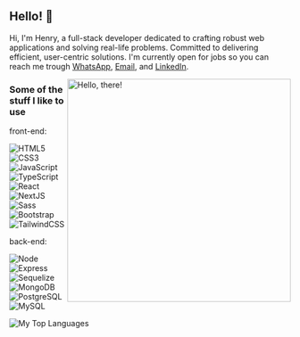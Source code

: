 ## Hello! 🎸
Hi, I'm Henry, a full-stack developer dedicated to crafting robust web applications and solving real-life problems. Committed to delivering efficient, user-centric solutions.
I'm currently open for jobs so you can reach me trough [WhatsApp](https://wa.me/5511954599091), [Email](mailto:henry.emiliano@hotmail.com), and [LinkedIn](https://www.linkedin.com/in/henry-emiliano).


<a href="#">
    <img src="https://media0.giphy.com/media/v1.Y2lkPTc5MGI3NjExdmFsZXRxdDU5OWkzZDNob2xzdTQyaTZ6NWFuZ2VxZ2kyZ3RmaWVjdyZlcD12MV9pbnRlcm5hbF9naWZfYnlfaWQmY3Q9Zw/l2J04zwdlWBmgdRsVW/giphy.gif" title="hello" width="400" height="400" align="right" alt="Hello, there!"/>
</a>

 


### Some of the stuff I like to use

front-end:

![HTML5](https://img.shields.io/badge/-HTML5-E34F26?style=flat&labelColor=E34F26&logo=html5&logoColor=ffffff)
![CSS3](https://img.shields.io/badge/-CSS3-1572B6?style=flat&labelColor=1572B6&logo=css3&logoColor=ffffff)
![JavaScript](https://img.shields.io/badge/-JavaScript-F7DF1E?style=flat&labelColor=F7DF1E&logo=javascript&logoColor=000000)
![TypeScript](https://img.shields.io/badge/-TypeScript-3178C6?style=flat&labelColor=3178C6&logo=typescript&logoColor=ffffff)
![React](https://img.shields.io/badge/-React-61DAFB?style=flat&labelColor=61DAFB&logo=react&logoColor=000000)
![NextJS](https://img.shields.io/badge/-NextJS-000000?style=flat&labelColor=000000&logo=nextdotjs&logoColor=ffffff)
![Sass](https://img.shields.io/badge/-Sass-CC6699?style=flat&labelColor=CC6699&logo=sass&logoColor=ffffff) 
![Bootstrap](https://img.shields.io/badge/-Bootstrap-232323?style=flat&labelColor=7952B3&logo=bootstrap&logoColor=ffffff)
![TailwindCSS](https://img.shields.io/badge/-Tailwind-232323?style=flat&labelColor=06B6D4&logo=tailwindcss&logoColor=ffffff)

back-end:

![Node](https://img.shields.io/badge/-Node-232323?style=flat&labelColor=000000&logo=nodedotjs&logoColor=339933)
![Express](https://img.shields.io/badge/-Express-232323?style=flat&labelColor=000000&logo=express&logoColor=ffffff)
![Sequelize](https://img.shields.io/badge/-Sequelize-232323?style=flat&labelColor=000000&logo=sequelize&logoColor=52B0E7)
![MongoDB](https://img.shields.io/badge/-MongoDB-232323?style=flat&labelColor=47A248&logo=mongodb&logoColor=ffffff)
![PostgreSQL](https://img.shields.io/badge/-PostgreSQL-232323?style=flat&labelColor=4169E1&logo=postgresql&logoColor=ffffff)
![MySQL](https://img.shields.io/badge/-MySQL-232323?style=flat&labelColor=4479A1&logo=mysql&logoColor=ffffff)

<!--  ![My GitHub Stats](https://github-readme-stats.vercel.app/api?username=henryemiliano&show_icons=true&theme=onedark&include_all_commits=true&count_private=true&line_height=24)  -->
![My Top Languages](https://github-readme-stats.vercel.app/api/top-langs/?username=henryemiliano&theme=onedark&layout=compact&langs_count=8&card_width=260)
